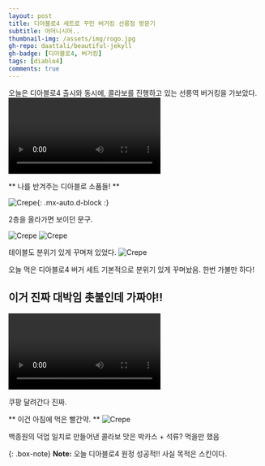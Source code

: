 ```yaml
---
layout: post
title: 디아블로4 세트로 꾸민 버거킹 선릉점 방문기
subtitle: 어머니시어..
thumbnail-img: /assets/img/rogo.jpg
gh-repo: daattali/beautiful-jekyll
gh-badge: [디아블로4, 버거킹]
tags: [diablo4]
comments: true
---
```


오늘은 디아블로4 출시와 동시에, 콜라보를 진행하고 있는 선릉역 버거킹을 가보았다.
<video autoplay controls src="/assets/img/road.mp4"></video>

** 나를 반겨주는 디아블로 소품들! **

![Crepe](/assets/img/rogo.jpg){: .mx-auto.d-block :}

2층을 올라가면 보이던 문구.

![Crepe](/assets/img/table1.jpg)
![Crepe](/assets/img/table2.jpg)

테이블도 분위기 있게 꾸며져 있었다.
![Crepe](/assets/img/burger.jpg)

오늘 먹은 디아블로4 버거 세트 
기본적으로 분위기 있게 꾸며놨음. 한번 가볼만 하다!

## 이거 진짜 대박임 촛불인데 가짜야!!
<video autoplay controls src="/assets/img/candle.mp4"></video>

쿠팡 달려간다 진짜.

** 이건 아침에 먹은 빨간약. **
![Crepe](/assets/img/redmedicin.jpg)

백종원의 덕업 일치로 만들어낸 콜라보 맛은 박카스 + 석류? 먹을만 했음


{: .box-note}
**Note:** 오늘 디아블로4 원정 성공적!! 사실 목적은 스킨이다.